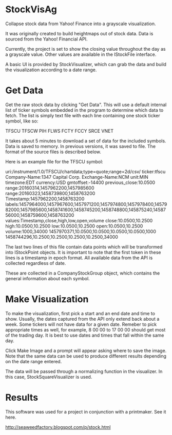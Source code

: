 # StockVisAg
Collapse stock data from Yahoo! Finance into a grayscale visualization.

It was originally created to build heightmaps out of stock data. Data is sourced from the Yahoo! Financial API.

Currently, the project is set to show the closing value throughout the day as a grayscale value. Other values are available in the IStockFile interface.

A basic UI is provided by StockVisualizer, which can grab the data and build the visualization according to a date range.

# Get Data
Get the raw stock data by clicking "Get Data". This will use a default internal list of ticker symbols embedded in the program to determine which data to fetch. The list is simply text file with each line containing one stock ticker symbol, like so:

TFSCU
TFSCW
PIH
FLWS
FCTY
FCCY
SRCE
VNET

It takes about 5 minutes to download a set of data for the included symbols. Data is saved to memory. In previous versions, it was saved to file. The format of the source files is described below.

Here is an example file for the TFSCU symbol:

uri:/instrument/1.0/TFSCU/chartdata;type=quote;range=2d/csv/
ticker:tfscu
Company-Name:1347 Capital Corp.
Exchange-Name:NCM
unit:MIN
timezone:EDT
currency:USD
gmtoffset:-14400
previous_close:10.0500
range:20160314,1457962200,1457985600
range:20160323,1458739800,1458763200
Timestamp:1457962200,1458763200
labels:1457964000,1457967600,1457971200,1457974800,1457978400,1457982000,1457985600,1458741600,1458745200,1458748800,145875240,1458756000,1458759600,1458763200
values:Timestamp,close,high,low,open,volume
close:10.0500,10.2500
high:10.0500,10.2500
low:10.0500,10.2500
open:10.0500,10.2500
volume:1000,34000
1457970371,10.0500,10.0500,10.0500,10.0500,1000
1458744296,10.2500,10.2500,10.2500,10.2500,34000

The last two lines of this file contain data points which will be transformed into IStockPoint objects. It is important to note that the first token in these lines is a timestamp in epoch format. All available data from the API is collected regardless of date.

These are collected in a CompanyStockGroup object, which contains the general information about each symbol.


# Make Visualization

To make the visualization, first pick a start and an end date and time to show. Usually, the dates captured from the API only extend back about a week. Some tickers will not have data for a given date. Remeber to pick appropriate times as well, for example, 8 00 00 to 17 00 00 should get most of the trading day. It is best to use dates and times that fall within the same day.

Click Make Image and a prompt will appear asking where to save the image. Note that the same data can be used to produce different results depending on the date range entered.

The data will be passed through a normalizing function in the visualizer. In this case, StockSquareVisualizer is used.

# Results

This software was used for a project in conjunction with a printmaker. See it here.

http://seaweedfactory.blogspot.com/p/stock.html
